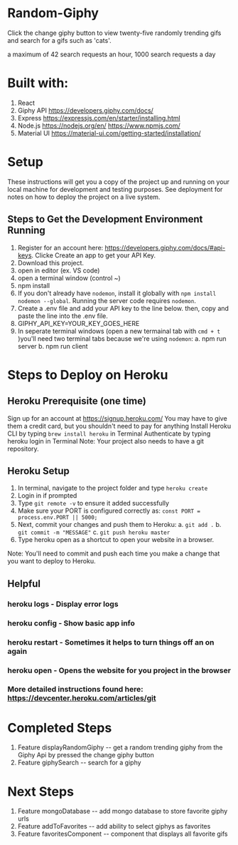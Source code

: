 # Random-Giphy

Click the change giphy button to view twenty-five randomly trending gifs
and search for a gifs such as 'cats'.

a maximum of 42 search requests an hour, 1000 search requests a day 

# Built with:
1. React
2. Giphy API
https://developers.giphy.com/docs/ 
3. Express
https://expressjs.com/en/starter/installing.html
4. Node.js
https://nodejs.org/en/
https://www.npmjs.com/
5. Material UI
https://material-ui.com/getting-started/installation/

# Setup

These instructions will get you a copy of the project up and running on your local machine for development and testing purposes. See deployment for notes on how to deploy the project on a live system.

## Steps to Get the Development Environment Running
1. Register for an account here: https://developers.giphy.com/docs/#api-keys. Clicke Create an app to get your API Key. 
2. Download this project.
3. open in editor (ex. VS code)
4. open a terminal window (control ~)
5. npm install
6. If you don't already have `nodemon`, install it globally with `npm install nodemon --global`.
Running the server code requires `nodemon`. 
7. Create a .env file and add your API key to the line below. then, copy and paste the line into the .env file.
8. GIPHY_API_KEY=YOUR_KEY_GOES_HERE
9. In seperate terminal windows (open a new termainal tab with `cmd + t` )you'll need two terminal tabs because we're using `nodemon`:
    a. npm run server
    b. npm run client

# Steps to Deploy on Heroku

## Heroku Prerequisite (one time)
Sign up for an account at https://signup.heroku.com/
You may have to give them a credit card, but you shouldn't need to pay for anything
Install Heroku CLI by typing `brew install heroku` in Terminal
Authenticate by typing heroku login in Terminal
Note: Your project also needs to have a git repository.

## Heroku Setup

1. In terminal, navigate to the project folder and type `heroku create`
2. Login in if prompted
3. Type `git remote -v` to ensure it added successfully
4. Make sure your PORT is configured correctly as: `const PORT = process.env.PORT || 5000;`
5. Next, commit your changes and push them to Heroku:
    a. `git add .`
    b. `git commit -m "MESSAGE"`
    c. `git push heroku master`
6. Type heroku open as a shortcut to open your website in a browser.

Note: You'll need to commit and push each time you make a change that you want to deploy to Heroku. 

## Helpful
### heroku logs - Display error logs
### heroku config - Show basic app info
### heroku restart - Sometimes it helps to turn things off an on again
### heroku open - Opens the website for you project in the browser
### More detailed instructions found here: https://devcenter.heroku.com/articles/git

# Completed Steps
1. Feature displayRandomGiphy -- get a random trending giphy from the Giphy Api by pressed the change giphy button
2. Feature giphySearch -- search for a giphy 

# Next Steps
1. Feature mongoDatabase -- add mongo database to store favorite giphy urls
2. Feature addToFavorites -- add ability to select giphys as favorites
3. Feature favoritesComponent -- component that displays all favorite gifs 




